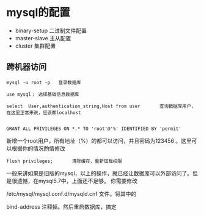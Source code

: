 # mysql的配置
- binary-setup 二进制文件配置
- master-slave 主从配置
- cluster 集群配置


## 跨机器访问

```
mysql -u root -p   登录数据库

use mysql； 选择基础信息数据库

select  User,authentication_string,Host from user 		查询数据库用户，在这里正常来说，应该都localhost


GRANT ALL PRIVILEGES ON *.* TO 'root'@'%' IDENTIFIED BY 'permit'   
```

新增一个root用户，所有地址（%）的都可以访问，并且密码为123456 。这里可以根据你的情况酌情修改

```
flush privileges;  		清除缓存，重新加载权限
```

一般来讲如果是旧版的mysql，以上的操作，就已经让数据库可以外部访问了。但是很遗憾，在mysql5.7中，上面还不足够。
 你需要修改       
 
 /etc/mysql/mysql.conf.d/mysqld.cnf 文件。将其中的
 
 bind-address 注释掉。然后重启数据库，搞定
